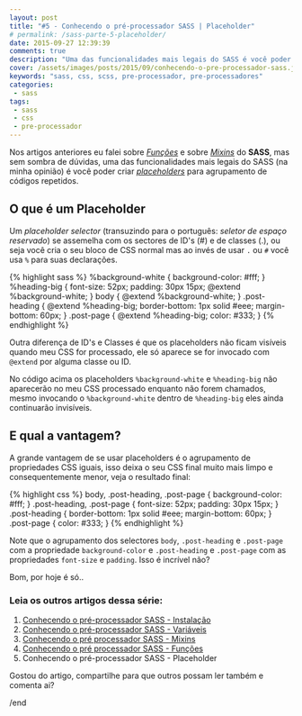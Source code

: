 ```yaml
---
layout: post
title: "#5 - Conhecendo o pré-processador SASS | Placeholder"
# permalink: /sass-parte-5-placeholder/
date: 2015-09-27 12:39:39
comments: true
description: "Uma das funcionalidades mais legais do SASS é você poder criar placeholders para agrupamento de códigos repetidos"
cover: /assets/images/posts/2015/09/conhecendo-o-pre-processador-sass.jpg
keywords: "sass, css, scss, pre-processador, pre-processadores"
categories:
 - sass
tags:
 - sass
 - css
 - pre-processador
---
```


Nos artigos anteriores eu falei sobre _[Funções](/sass-parte-4-funcoes/)_ e sobre _[Mixins](/sass-parte-3-mixins/)_ do **SASS**, mas sem sombra de dúvidas, uma das funcionalidades mais legais do SASS (na minha opinião) é você poder criar _[placeholders](http://sass-lang.com/documentation/file.SASS_REFERENCE.html#placeholder_selectors_)_ para agrupamento de códigos repetidos.

## O que é um Placeholder

Um _placeholder selector_ (transuzindo para o português: _seletor de espaço reservado_) se assemelha com os sectores de ID's (#) e de classes (.), ou seja você cria o seu bloco de CSS normal mas ao invés de usar `.` ou `#` você usa `%` para suas declarações.

{% highlight sass %}
%background-white {
  background-color: #fff;
}
%heading-big {
  font-size: 52px;
  padding: 30px 15px;
  @extend %background-white;
}
body {
  @extend %background-white;
}
.post-heading {
  @extend %heading-big;
  border-bottom: 1px solid #eee;
  margin-bottom: 60px;
}
.post-page {
  @extend %heading-big;
  color: #333;
}
{% endhighlight %}

Outra diferença de ID's e Classes é que os placeholders não ficam visíveis quando meu CSS for processado, ele só aparece se for invocado com `@extend` por alguma classe ou ID.

No código acima os placeholders `%background-white` e `%heading-big` não aparecerão no meu CSS processado enquanto não forem chamados, mesmo invocando o `%background-white` dentro de `%heading-big` eles ainda continuarão invisíveis.

## E qual a vantagem?

A grande vantagem de se usar placeholders é o agrupamento de propriedades CSS iguais, isso deixa o seu CSS final muito mais limpo e consequentemente menor, veja o resultado final:

{% highlight css %}
body,
.post-heading,
.post-page {
  background-color: #fff;
}
.post-heading,
.post-page {
  font-size: 52px;
  padding: 30px 15px;
}
.post-heading {
  border-bottom: 1px solid #eee;
  margin-bottom: 60px;
}
.post-page {
  color: #333;
}
{% endhighlight %}

Note que o agrupamento dos selectores `body`, `.post-heading` e `.post-page` com a propriedade `background-color` e `.post-heading` e `.post-page` com as propriedades `font-size` e `padding`. Isso é incrível não?

Bom, por hoje é só..

### Leia os outros artigos dessa série:

 1. [Conhecendo o pré-processador SASS - Instalação](/conhecendo-o-pre-processador-sass-parte-1/)
 2. [Conhecendo o pré-processador SASS - Variáveis](/sass-variaveis-parte-2)
 3. [Conhecendo o pré processador SASS - Mixins](/sass-parte-3-mixins)
 4. [Conhecendo o pré processador SASS - Funções](/sass-parte-4-funcoes)
 5. Conhecendo o pré-processador SASS - Placeholder

Gostou do artigo, compartilhe para que outros possam ler também e comenta ai?

/end
